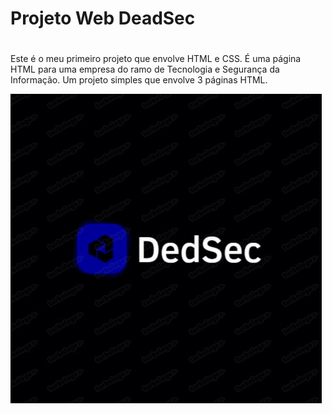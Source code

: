 # Projeto Web DeadSec <h1>

Este é o meu primeiro projeto que envolve HTML e CSS. É uma página HTML para uma empresa do ramo de Tecnologia e Segurança da Informação. Um projeto simples que envolve 3 páginas HTML.

![Logotipo.jpg](https://github.com/Camiloverner/Projeto-Web-DeadSec/blob/main/Logotipo.jpg?raw=true)
